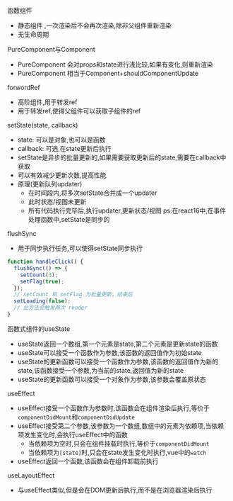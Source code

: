 函数组件
+ 静态组件 ,一次渲染后不会再次渲染,除非父组件重新渲染
+ 无生命周期

PureComponent与Component

+ PureComponent 会对props和state进行浅比较,如果有变化,则重新渲染
+ PureComponent 相当于Component+shouldComponentUpdate

forwordRef
+ 高阶组件,用于转发ref
+ 用于转发ref,使得父组件可以获取子组件的ref

setState(state, callback)
+ state: 可以是对象,也可以是函数
+ callback: 可选,在state更新后执行
+ setState是异步的批量更新的,如果需要获取更新后的state,需要在callback中获取
+ 可以有效减少更新次数,提高性能
+ 原理(更新队列updater)
  - 在时间段内,将多次setState合并成一个updater
  - 此时状态/视图未更新
  - 所有代码执行完毕后,执行updater,更新状态/视图
ps:在react16中,在事件处理函数中,setState是同步的

flushSync
+ 用于同步执行任务,可以使得setState同步执行
```js
function handleClick() {
  flushSync(() => {
    setCount(3);
    setFlag(true);
  });
  // setCount 和 setFlag 为批量更新，结束后
  setLoading(false);
  // 此方法会触发两次 render
}
```

函数式组件的useState
+ useState返回一个数组,第一个元素是state,第二个元素是更新state的函数
+ useState可以接受一个函数作为参数,该函数的返回值作为初始state
+ useState的更新函数可以接受一个函数作为参数,该函数的返回值作为新的state,该函数接受一个参数,为当前的state,返回值为新的state
+ useState的更新函数可以接受一个对象作为参数,该参数会覆盖原状态


useEffect
+ useEffect接受一个函数作为参数时,该函数会在组件渲染后执行,等价于`componentDidMount`和`componentDidUpdate`
+ useEffect接受第二个参数,该参数为一个数组,数组中的元素为依赖项,当依赖项发生变化时,会执行useEffect中的函数
  - 当依赖项为空时,只会在组件挂载时执行,等价于`componentDidMount`
  - 当依赖项为`[state]`时,只会在state发生变化时执行,vue中的`watch`
+ useEffect返回一个函数,该函数会在组件卸载前执行

useLayoutEffect
+ 与useEffect类似,但是会在DOM更新后执行,而不是在浏览器渲染后执行
